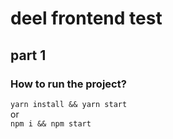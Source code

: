 # deel frontend test

## part 1

### How to run the project?

`yarn install && yarn start` 
<br/>or
<br/>`npm i && npm start`
